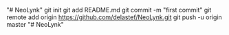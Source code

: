 "# NeoLynk"  git init git add README.md git commit -m "first commit" git remote add origin https://github.com/delastef/NeoLynk.git git push -u origin master
"# NeoLynk" 
